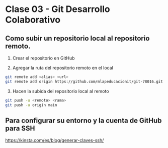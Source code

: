 # Clase 03 - Git Desarrollo Colaborativo

## Como subir un repositorio local al repositorio remoto.

1. Crear el repositorio en GitHub

2. Agregar la ruta del repositorio remoto en el local

```sh
git remote add <alias> <url>
git remote add origin https://github.com/mlapeducacionit/git-78016.git
```

3. Hacen la subida del repositorio local al remoto

```sh
git push -u <remoto> <rama>
git push -u origin main
```

## Para configurar su entorno y la cuenta de GitHub para SSH

<https://kinsta.com/es/blog/generar-claves-ssh/>


